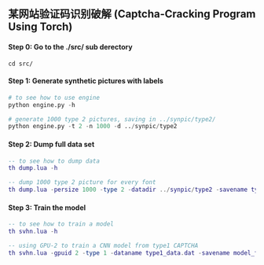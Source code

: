 ## 某网站验证码识别破解 (Captcha-Cracking Program Using Torch)

#### Step 0: Go to the ./src/ sub derectory
```shell
cd src/
```

#### Step 1: Generate synthetic pictures with labels
```python
# to see how to use engine
python engine.py -h

# generate 1000 type 2 pictures, saving in ../synpic/type2/
python engine.py -t 2 -n 1000 -d ../synpic/type2
```

#### Step 2: Dump full data set
```lua
-- to see how to dump data
th dump.lua -h

-- dump 1000 type 2 picture for every font
th dump.lua -persize 1000 -type 2 -datadir ../synpic/type2 -savename type2_1000.dat
```

#### Step 3: Train the model
```lua
-- to see how to train a model
th svhn.lua -h

-- using GPU-2 to train a CNN model from type1 CAPTCHA
th svhn.lua -gpuid 2 -type 1 -dataname type1_data.dat -savename model_type1.t7
```
